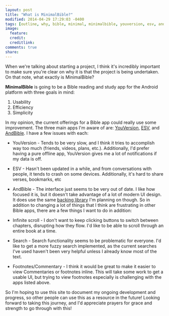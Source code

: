 ```yaml
---
layout: post
title: "What is MinimalBible?"
modified: 2014-04-29 17:29:03 -0400
tags: [outline, why, bible, minimal, minimalbible, youversion, esv, andbible]
image:
  feature: 
  credit: 
  creditlink: 
comments: true
share: 
---
```


When we're talking about starting a project, I think it's incredibly important to make sure you're clear on why it is that the project is being undertaken.
On that note, what exactly is MinimalBible?

**MinimalBible** is going to be a Bible reading and study app for the Android platform with three goals in mind:


1. Usability
2. Efficiency
3. Simplicity

In my opinion, the current offerings for a Bible app could really use some improvement. The three main apps I'm aware of are: [YouVersion][1], [ESV][2], and [AndBible][3]. I have a few issues with each:


* YouVersion - Tends to be very slow, and I think it tries to accomplish way too much (friends, videos, plans, etc.). Additionally, I'd prefer having a pure offline app, YouVersion gives me a lot of notifications if my data is off.
* ESV - Hasn't been updated in a while, and from conversations with people, it tends to crash on some devices. Additionally, it's hard to share verses, bookmarks, etc
* AndBible - The interface just seems to be very out of date. I like how focused it is, but it doesn't take advantage of a lot of modern UI design. It does use the same [backing library][4] I'm planning on though.
So in addition to changing a lot of things that I think are frustrating in other Bible apps, there are a few things I want to do in addition:


* Infinite scroll - I don't want to keep clicking buttons to switch between chapters, disrupting how they flow. I'd like to be able to scroll through an entire book at a time.
* Search - Search functionality seems to be problematic for everyone. I'd like to get a more fuzzy search implemented, as the current searches I've used haven't been very helpful unless I already know most of the text.
* Footnotes/Commentary - I think it would be great to make it easier to view Commentaries or footnotes inline. This will take some work to get a usable UI, but trying to view footnotes especially is challenging with the apps listed above.

So I'm hoping to use this site to document my ongoing development and progress, so other people can use this as a resource in the future! Looking forward to taking this journey, and I'd appreciate prayers for grace and strength to go through with this!

[1]: https://play.google.com/store/apps/details?id=com.sirma.mobile.bible.android
[2]: https://play.google.com/store/apps/details?id=com.subsplash.esv
[3]: https://play.google.com/store/apps/details?id=net.bible.android.activity
[4]: http://www.crosswire.org/jsword/

